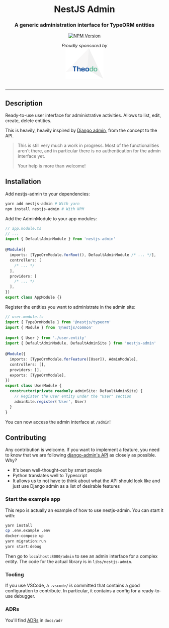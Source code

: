 <h1 align="center">NestJS Admin</h1>

<h3 align="center">
  A generic administration interface for TypeORM entities
</h3>
<p align="center">
  <a href="https://www.npmjs.com/package/nestjs-admin">
    <img src="https://img.shields.io/npm/v/nestjs-admin.svg" alt="NPM Version" />
  </a>
</p>

<div>
  <div align="center">
    <em>Proudly sponsored by</em>
  </div>
  <div align="center">
    <a href="https://www.theodo.co.uk/experts/node-js-fullstack-javascript">
      <img src="./docs/assets/theodo.svg" width="120rem" />
    </a>
  </div>
</div>

<br />

---

## Description

Ready-to-use user interface for administrative activities. Allows to list, edit, create, delete entities.

This is heavily, heavily inspired by [Django admin](https://djangobook.com/mdj2-django-admin/), from the concept to the API.

> This is still very much a work in progress. Most of the functionalities aren't there, and in particular there is no authentication for the admin interface yet.
>
> Your help is more than welcome!

## Installation

Add nestjs-admin to your dependencies:

```bash
yarn add nestjs-admin # With yarn
npm install nestjs-admin # With NPM
```

Add the AdminModule to your app modules:

```ts
// app.module.ts
// ...
import { DefaultAdminModule } from 'nestjs-admin'

@Module({
  imports: [TypeOrmModule.forRoot(), DefaultAdminModule /* ... */],
  controllers: [
    /* ... */
  ],
  providers: [
    /* ... */
  ],
})
export class AppModule {}
```

Register the entities you want to administrate in the admin site:

```ts
// user.module.ts
import { TypeOrmModule } from '@nestjs/typeorm'
import { Module } from '@nestjs/common'

import { User } from './user.entity'
import { DefaultAdminModule, DefaultAdminSite } from 'nestjs-admin'

@Module({
  imports: [TypeOrmModule.forFeature([User]), AdminModule],
  controllers: [],
  providers: [],
  exports: [TypeOrmModule],
})
export class UserModule {
  constructor(private readonly adminSite: DefaultAdminSite) {
    // Register the User entity under the "User" section
    adminSite.register('User', User)
  }
}
```

You can now access the admin interface at `/admin`!

## Contributing

Any contribution is welcome. If you want to implement a feature, you need to know that we are following [django-admin's API](https://docs.djangoproject.com/en/2.2/ref/contrib/admin/) as closely as possible. Why?

- It's been well-thought-out by smart people
- Python translates well to Typescript
- It allows us to not have to think about what the API should look like and just use Django admin as a list of desirable features

### Start the example app

This repo is actually an example of how to use nestjs-admin. You can start it with:

```bash
yarn install
cp .env.example .env
docker-compose up
yarn migration:run
yarn start:debug
```

Then go to `localhost:8000/admin` to see an admin interface for a complex entity. The code for the actual library is in `libs/nestjs-admin`.

### Tooling

If you use VSCode, a `.vscode/` is committed that contains a good configuration to contribute. In particular, it contains a config for a ready-to-use debugger.

### ADRs

You'll find [ADRs](https://github.com/joelparkerhenderson/architecture_decision_record#suggestions-for-writing-good-adrs) in `docs/adr`
